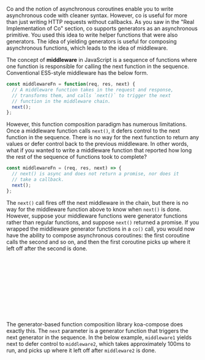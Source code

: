 Co and the notion of asynchronous coroutines enable you to write asynchronous
code with cleaner syntax. However, co is useful for more than just writing
HTTP requests without callbacks. As you saw in the "Real Implementation of Co"
section, co supports generators as an asynchronous primitive. You used this
idea to write helper functions that were also generators. The idea of yielding
generators is useful for composing asynchronous functions, which leads to the
idea of middleware.

The concept of **middleware** in JavaScript is a sequence of functions where
one function is responsible for calling the next function in the sequence.
Conventional ES5-style middleware has the below form.

```javascript
const middlewareFn = function(req, res, next) {
  // A middleware function takes in the request and response,
  // transforms them, and calls `next()` to trigger the next
  // function in the middleware chain.
  next();
};
```

However, this function composition paradigm has numerous limitations. Once a
middleware function calls `next()`, it defers control to the next function
in the sequence. There is no way for the next function to return any values
or defer control back to the previous middleware. In other words, what if
you wanted to write a middleware function that reported how long the
rest of the sequence of functions took to complete?

```javascript
const middlewareFn = (req, res, next) => {
  // next() is async and does not return a promise, nor does it
  // take a callback.
  next();
};
```

The `next()` call fires off the next middleware in the chain, but there is no
way for the middleware function above to know when `next()` is done.
However, suppose your middleware functions were generator functions rather
than regular functions, and suppose `next()` returned a promise. If you
wrapped the middleware generator functions in a `co()` call, you would now
have the ability to compose asynchronous coroutines: the first coroutine calls
the second and so on, and then the first coroutine picks up where it left off
after the second is done.

<br><br><br><br><br><br><br><br><br>

The generator-based function composition library koa-compose does exactly
this. The `next` parameter is a generator function that triggers the next
generator in the sequence. In the below example, `middleware1` yields
next to defer control to `middleware2`, which takes approximately 100ms
to run, and picks up where it left off after `middleware2` is done.
